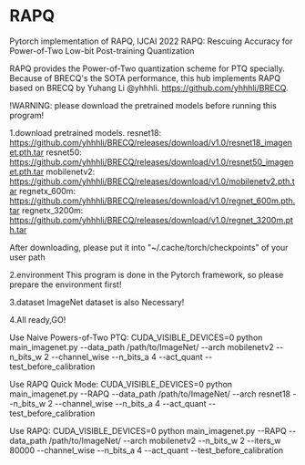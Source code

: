 # RAPQ
Pytorch implementation of RAPQ, IJCAI 2022
RAPQ: Rescuing Accuracy for Power-of-Two Low-bit Post-training Quantization

RAPQ provides the Power-of-Two quantization scheme for PTQ specially. Because of BRECQ's the SOTA performance, this hub implements RAPQ based on BRECQ by Yuhang Li @yhhhli. https://github.com/yhhhli/BRECQ.

!WARNING: please download the pretrained models before running this program! 

1.download pretrained models.
resnet18:
https://github.com/yhhhli/BRECQ/releases/download/v1.0/resnet18_imagenet.pth.tar
resnet50:
https://github.com/yhhhli/BRECQ/releases/download/v1.0/resnet50_imagenet.pth.tar
mobilenetv2:
https://github.com/yhhhli/BRECQ/releases/download/v1.0/mobilenetv2.pth.tar
regnetx_600m:
https://github.com/yhhhli/BRECQ/releases/download/v1.0/regnet_600m.pth.tar
regnetx_3200m:
https://github.com/yhhhli/BRECQ/releases/download/v1.0/regnet_3200m.pth.tar

After downloading, please put it into "~/.cache/torch/checkpoints" of your user path

2.environment
This program is done in the Pytorch framework, so please prepare the environment first!

3.dataset
ImageNet dataset is also Necessary!

4.All ready,GO!

Use Naive Powers-of-Two PTQ:
CUDA_VISIBLE_DEVICES=0 python main_imagenet.py --data_path /path/to/ImageNet/ --arch mobilenetv2 --n_bits_w 2 --channel_wise --n_bits_a 4 --act_quant --test_before_calibration

Use RAPQ Quick Mode:
CUDA_VISIBLE_DEVICES=0 python main_imagenet.py --RAPQ --data_path /path/to/ImageNet/ --arch resnet18 --n_bits_w 2 --channel_wise --n_bits_a 4 --act_quant --test_before_calibration

Use RAPQ:
CUDA_VISIBLE_DEVICES=0 python main_imagenet.py --RAPQ --data_path /path/to/ImageNet/ --arch mobilenetv2 --n_bits_w 2 --iters_w 80000 --channel_wise --n_bits_a 4 --act_quant --test_before_calibration

